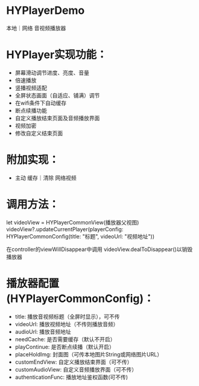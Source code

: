 # HYPlayerDemo
本地｜网络 音视频播放器

# HYPlayer实现功能：
- 屏幕滑动调节进度、亮度、音量
- 倍速播放
- 竖播视频适配
- 全屏状态画面（自适应、铺满）调节
- 在wifi条件下自动缓存
- 断点续播功能
- 自定义播放结束页面及音频播放界面
- 视频加密
- 修改自定义结束页面

# 附加实现：
- 主动 缓存｜清除 网络视频


# 调用方法：
let videoView = HYPlayerCommonView(播放器父视图)
videoView?.updateCurrentPlayer(playerConfig: HYPlayerCommonConfig(title: "标题", videoUrl: "视频地址"))

在controller的viewWillDisappear中调用 videoView.dealToDisappear()以销毁播放器

# 播放器配置(HYPlayerCommonConfig)：
- title: 播放音视频标题（全屏时显示），可不传
- videoUrl: 播放视频地址（不传则播放音频）
- audioUrl: 播放音频地址
- needCache: 是否需要缓存（默认不开启）
- playContinue: 是否断点续播（默认开启）
- placeHoldImg: 封面图（可传本地图片String或网络图片URL）
- customEndView: 自定义播放结束界面（可不传）
- customAudioView: 自定义音频播放界面（可不传）
- authenticationFunc: 播放地址鉴权函数(可不传)

